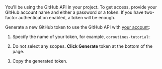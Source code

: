 You'll be using the GitHub API in your project. To get access, provide your GitHub account name and either a password or a token. If you have two-factor authentication enabled, a token will be enough.

Generate a new GitHub token to use the GitHub API with [your account](https://github.com/settings/tokens/new):

1. Specify the name of your token, for example, `coroutines-tutorial`:

2. Do not select any scopes. **Click Generate** token at the bottom of the page.
3. Copy the generated token.

